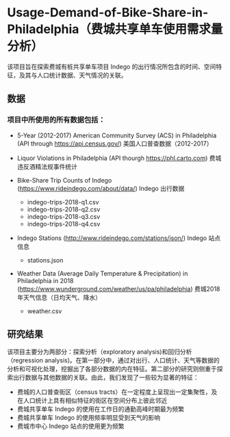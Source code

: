 # Usage-Demand-of-Bike-Share-in-Philadelphia（费城共享单车使用需求量分析）

该项目旨在探索费城有桩共享单车项目 Indego 的出行情况所包含的时间、空间特征，及其与人口统计数据、天气情况的关联。

## 数据
### 项目中所使用的所有数据包括：
- 5-Year (2012-2017) American Community Survey (ACS) in Philadelphia (API through https://api.census.gov/) 美国人口普查数据（2012-2017）
- Liquor Violations in Philadelphia (API thourgh https://phl.carto.com) 费城违反酒精法规事件统计
- Bike-Share Trip Counts of Indego (https://www.rideindego.com/about/data/) Indego 出行数据
  - indego-trips-2018-q1.csv
  - indego-trips-2018-q2.csv
  - indego-trips-2018-q3.csv
  - indego-trips-2018-q4.csv

- Indego Stations (http://www.rideindego.com/stations/json/) Indego 站点信息
  - stations.json

- Weather Data (Average Daily Temperature & Precipitation) in Philadelphia in 2018 (https://www.wunderground.com/weather/us/pa/philadelphia) 费城2018年天气信息（日均天气、降水） 
  - weather.csv
## 研究结果
该项目主要分为两部分：探索分析（exploratory analysis)和回归分析（regression analysis)。在第一部分中，通过对出行、人口统计、天气等数据的分析和可视化处理，挖掘出了各部分数据的内在特征。第二部分的研究则侧重于探索出行数据与其他数据的关联。由此，我们发现了一些较为显著的特征：
- 费城的人口普查街区（census tracts）在一定程度上呈现出一定集聚性，及在人口统计上具有相似特征的街区在空间分布上彼此邻近
- 费城共享单车 Indego 的使用在工作日的通勤高峰时期最为频繁
- 费城共享单车 Indego 的使用频率明显受到天气的影响
- 费城市中心 Indego 站点的使用更为频繁
